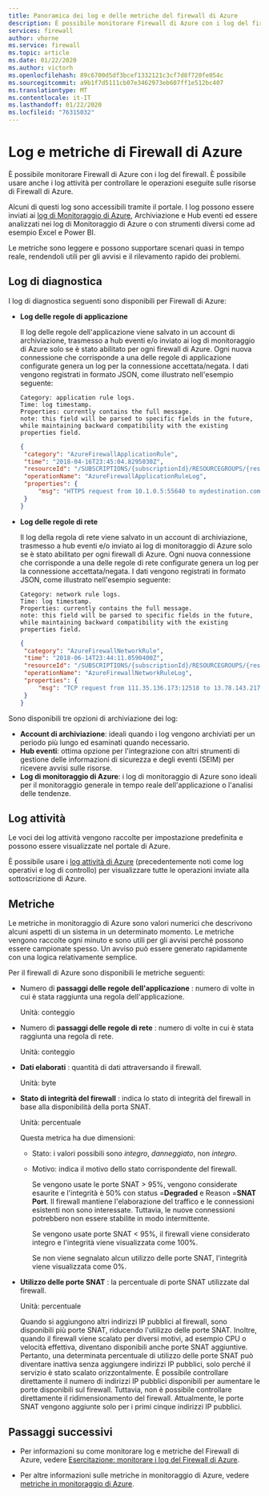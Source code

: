 ```yaml
---
title: Panoramica dei log e delle metriche del firewall di Azure
description: È possibile monitorare Firewall di Azure con i log del firewall. È possibile usare anche i log attività per controllare le operazioni eseguite sulle risorse di Firewall di Azure.
services: firewall
author: vhorne
ms.service: firewall
ms.topic: article
ms.date: 01/22/2020
ms.author: victorh
ms.openlocfilehash: 89c6700d5df3bcef1332121c3cf7d8f720fe054c
ms.sourcegitcommit: a9b1f7d5111cb07e3462973eb607ff1e512bc407
ms.translationtype: MT
ms.contentlocale: it-IT
ms.lasthandoff: 01/22/2020
ms.locfileid: "76315032"
---
```

# <a name="azure-firewall-logs-and-metrics"></a>Log e metriche di Firewall di Azure

È possibile monitorare Firewall di Azure con i log del firewall. È possibile usare anche i log attività per controllare le operazioni eseguite sulle risorse di Firewall di Azure.

Alcuni di questi log sono accessibili tramite il portale. I log possono essere inviati ai [log di Monitoraggio di Azure](../azure-monitor/insights/azure-networking-analytics.md), Archiviazione e Hub eventi ed essere analizzati nei log di Monitoraggio di Azure o con strumenti diversi come ad esempio Excel e Power BI.

Le metriche sono leggere e possono supportare scenari quasi in tempo reale, rendendoli utili per gli avvisi e il rilevamento rapido dei problemi.

## <a name="diagnostic-logs"></a>Log di diagnostica

 I log di diagnostica seguenti sono disponibili per Firewall di Azure:

* **Log delle regole di applicazione**

   Il log delle regole dell'applicazione viene salvato in un account di archiviazione, trasmesso a hub eventi e/o inviato ai log di monitoraggio di Azure solo se è stato abilitato per ogni firewall di Azure. Ogni nuova connessione che corrisponde a una delle regole di applicazione configurate genera un log per la connessione accettata/negata. I dati vengono registrati in formato JSON, come illustrato nell'esempio seguente:

   ```
   Category: application rule logs.
   Time: log timestamp.
   Properties: currently contains the full message.
   note: this field will be parsed to specific fields in the future, while maintaining backward compatibility with the existing properties field.
   ```

   ```json
   {
    "category": "AzureFirewallApplicationRule",
    "time": "2018-04-16T23:45:04.8295030Z",
    "resourceId": "/SUBSCRIPTIONS/{subscriptionId}/RESOURCEGROUPS/{resourceGroupName}/PROVIDERS/MICROSOFT.NETWORK/AZUREFIREWALLS/{resourceName}",
    "operationName": "AzureFirewallApplicationRuleLog",
    "properties": {
        "msg": "HTTPS request from 10.1.0.5:55640 to mydestination.com:443. Action: Allow. Rule Collection: collection1000. Rule: rule1002"
    }
   }
   ```

* **Log delle regole di rete**

   Il log della regola di rete viene salvato in un account di archiviazione, trasmesso a hub eventi e/o inviato ai log di monitoraggio di Azure solo se è stato abilitato per ogni firewall di Azure. Ogni nuova connessione che corrisponde a una delle regole di rete configurate genera un log per la connessione accettata/negata. I dati vengono registrati in formato JSON, come illustrato nell'esempio seguente:

   ```
   Category: network rule logs.
   Time: log timestamp.
   Properties: currently contains the full message.
   note: this field will be parsed to specific fields in the future, while maintaining backward compatibility with the existing properties field.
   ```

   ```json
  {
    "category": "AzureFirewallNetworkRule",
    "time": "2018-06-14T23:44:11.0590400Z",
    "resourceId": "/SUBSCRIPTIONS/{subscriptionId}/RESOURCEGROUPS/{resourceGroupName}/PROVIDERS/MICROSOFT.NETWORK/AZUREFIREWALLS/{resourceName}",
    "operationName": "AzureFirewallNetworkRuleLog",
    "properties": {
        "msg": "TCP request from 111.35.136.173:12518 to 13.78.143.217:2323. Action: Deny"
    }
   }

   ```

Sono disponibili tre opzioni di archiviazione dei log:

* **Account di archiviazione**: ideali quando i log vengono archiviati per un periodo più lungo ed esaminati quando necessario.
* **Hub eventi**: ottima opzione per l'integrazione con altri strumenti di gestione delle informazioni di sicurezza e degli eventi (SEIM) per ricevere avvisi sulle risorse.
* **Log di monitoraggio di Azure**: i log di monitoraggio di Azure sono ideali per il monitoraggio generale in tempo reale dell'applicazione o l'analisi delle tendenze.

## <a name="activity-logs"></a>Log attività

   Le voci dei log attività vengono raccolte per impostazione predefinita e possono essere visualizzate nel portale di Azure.

   È possibile usare i [log attività di Azure](../azure-resource-manager/management/view-activity-logs.md) (precedentemente noti come log operativi e log di controllo) per visualizzare tutte le operazioni inviate alla sottoscrizione di Azure.

## <a name="metrics"></a>Metriche

Le metriche in monitoraggio di Azure sono valori numerici che descrivono alcuni aspetti di un sistema in un determinato momento. Le metriche vengono raccolte ogni minuto e sono utili per gli avvisi perché possono essere campionate spesso. Un avviso può essere generato rapidamente con una logica relativamente semplice.

Per il firewall di Azure sono disponibili le metriche seguenti:

- Numero di **passaggi delle regole dell'applicazione** : numero di volte in cui è stata raggiunta una regola dell'applicazione.

    Unità: conteggio

- Numero di **passaggi delle regole di rete** : numero di volte in cui è stata raggiunta una regola di rete.

    Unità: conteggio

- **Dati elaborati** : quantità di dati attraversando il firewall.

    Unità: byte

- **Stato di integrità del firewall** : indica lo stato di integrità del firewall in base alla disponibilità della porta SNAT.

    Unità: percentuale

   Questa metrica ha due dimensioni:
  - Stato: i valori possibili sono *integro*, *danneggiato*, non *integro*.
  - Motivo: indica il motivo dello stato corrispondente del firewall. 

     Se vengono usate le porte SNAT > 95%, vengono considerate esaurite e l'integrità è 50% con status =**Degraded** e Reason =**SNAT Port**. Il firewall mantiene l'elaborazione del traffico e le connessioni esistenti non sono interessate. Tuttavia, le nuove connessioni potrebbero non essere stabilite in modo intermittente.

     Se vengono usate porte SNAT < 95%, il firewall viene considerato integro e l'integrità viene visualizzata come 100%.

     Se non viene segnalato alcun utilizzo delle porte SNAT, l'integrità viene visualizzata come 0%. 

- **Utilizzo delle porte SNAT** : la percentuale di porte SNAT utilizzate dal firewall.

    Unità: percentuale

   Quando si aggiungono altri indirizzi IP pubblici al firewall, sono disponibili più porte SNAT, riducendo l'utilizzo delle porte SNAT. Inoltre, quando il firewall viene scalato per diversi motivi, ad esempio CPU o velocità effettiva, diventano disponibili anche porte SNAT aggiuntive. Pertanto, una determinata percentuale di utilizzo delle porte SNAT può diventare inattiva senza aggiungere indirizzi IP pubblici, solo perché il servizio è stato scalato orizzontalmente. È possibile controllare direttamente il numero di indirizzi IP pubblici disponibili per aumentare le porte disponibili sul firewall. Tuttavia, non è possibile controllare direttamente il ridimensionamento del firewall. Attualmente, le porte SNAT vengono aggiunte solo per i primi cinque indirizzi IP pubblici.   


## <a name="next-steps"></a>Passaggi successivi

- Per informazioni su come monitorare log e metriche del Firewall di Azure, vedere [Esercitazione: monitorare i log del Firewall di Azure](tutorial-diagnostics.md).

- Per altre informazioni sulle metriche in monitoraggio di Azure, vedere [metriche in monitoraggio di Azure](../azure-monitor/platform/data-platform-metrics.md).
